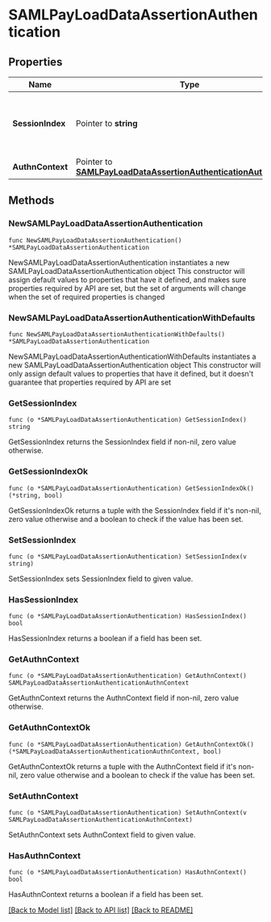 # SAMLPayLoadDataAssertionAuthentication

## Properties

Name | Type | Description | Notes
------------ | ------------- | ------------- | -------------
**SessionIndex** | Pointer to **string** | The unique identifier describing the assertion statement | [optional] 
**AuthnContext** | Pointer to [**SAMLPayLoadDataAssertionAuthenticationAuthnContext**](SAMLPayLoadDataAssertionAuthenticationAuthnContext.md) |  | [optional] 

## Methods

### NewSAMLPayLoadDataAssertionAuthentication

`func NewSAMLPayLoadDataAssertionAuthentication() *SAMLPayLoadDataAssertionAuthentication`

NewSAMLPayLoadDataAssertionAuthentication instantiates a new SAMLPayLoadDataAssertionAuthentication object
This constructor will assign default values to properties that have it defined,
and makes sure properties required by API are set, but the set of arguments
will change when the set of required properties is changed

### NewSAMLPayLoadDataAssertionAuthenticationWithDefaults

`func NewSAMLPayLoadDataAssertionAuthenticationWithDefaults() *SAMLPayLoadDataAssertionAuthentication`

NewSAMLPayLoadDataAssertionAuthenticationWithDefaults instantiates a new SAMLPayLoadDataAssertionAuthentication object
This constructor will only assign default values to properties that have it defined,
but it doesn't guarantee that properties required by API are set

### GetSessionIndex

`func (o *SAMLPayLoadDataAssertionAuthentication) GetSessionIndex() string`

GetSessionIndex returns the SessionIndex field if non-nil, zero value otherwise.

### GetSessionIndexOk

`func (o *SAMLPayLoadDataAssertionAuthentication) GetSessionIndexOk() (*string, bool)`

GetSessionIndexOk returns a tuple with the SessionIndex field if it's non-nil, zero value otherwise
and a boolean to check if the value has been set.

### SetSessionIndex

`func (o *SAMLPayLoadDataAssertionAuthentication) SetSessionIndex(v string)`

SetSessionIndex sets SessionIndex field to given value.

### HasSessionIndex

`func (o *SAMLPayLoadDataAssertionAuthentication) HasSessionIndex() bool`

HasSessionIndex returns a boolean if a field has been set.

### GetAuthnContext

`func (o *SAMLPayLoadDataAssertionAuthentication) GetAuthnContext() SAMLPayLoadDataAssertionAuthenticationAuthnContext`

GetAuthnContext returns the AuthnContext field if non-nil, zero value otherwise.

### GetAuthnContextOk

`func (o *SAMLPayLoadDataAssertionAuthentication) GetAuthnContextOk() (*SAMLPayLoadDataAssertionAuthenticationAuthnContext, bool)`

GetAuthnContextOk returns a tuple with the AuthnContext field if it's non-nil, zero value otherwise
and a boolean to check if the value has been set.

### SetAuthnContext

`func (o *SAMLPayLoadDataAssertionAuthentication) SetAuthnContext(v SAMLPayLoadDataAssertionAuthenticationAuthnContext)`

SetAuthnContext sets AuthnContext field to given value.

### HasAuthnContext

`func (o *SAMLPayLoadDataAssertionAuthentication) HasAuthnContext() bool`

HasAuthnContext returns a boolean if a field has been set.


[[Back to Model list]](../README.md#documentation-for-models) [[Back to API list]](../README.md#documentation-for-api-endpoints) [[Back to README]](../README.md)


